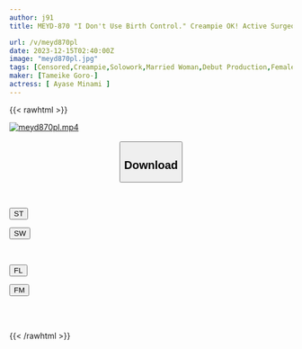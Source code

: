 ```yaml
---
author: j91
title: MEYD-870 "I Don't Use Birth Control." Creampie OK! Active Surgeon Minami Ayase (married Woman) AV Debut! !

url: /v/meyd870pl
date: 2023-12-15T02:40:00Z
image: "meyd870pl.jpg"
tags: [Censored,Creampie,Solowork,Married Woman,Debut Production,Female Doctor,Mature Woman	 ]
maker: [Tameike Goro-]
actress: [ Ayase Minami ]
---
```



{{< rawhtml >}}

<div class="video" data-videoid="Qb2XAL1e3oF0PvR">
    <a href="javascript:;">
        <img src="/v/meyd870pl/meyd870pl.jpg" width="WIDTH" height="HEIGHT" alt="meyd870pl.mp4" loading="lazy">
    </a>
</div>

<script type="text/javascript" src="https://j91.asia/asset/on-demand-st.js"></script>

<br>
  <link rel="stylesheet" href="https://j91.asia/asset/bs5.css">
  
  <center>
  <button class="btn btn-primary" type="button" data-bs-toggle="collapse" data-bs-target=".multi-collapse" aria-expanded="false" aria-controls="multiCollapseExample1 multiCollapseExample2"><h2>Download</h2></button></center>
</p>
<div class="row">
  <div class="col">
    <div class="collapse multi-collapse" id="multiCollapseExample1">
      <div class="card card-body">
	      	      <br>
<div class="buttons">  
<p><a href="https://streamtape.to/v/Qb2XAL1e3oF0PvR" target="_blank"><button class="btn-hover color-3"><i class="fa fa-download"></i> ST</button></a></p>
<p><a href="https://flaswish.com/4kxby88b6wwr" target="_blank"><button class="btn-hover color-2"><i class="fa fa-download"></i> SW</button></a></p></div>
    </div>
  </div>
</div>
  <div class="col">
    <div class="collapse multi-collapse" id="multiCollapseExample2">
      <div class="card card-body">
	      <br>
<div class="buttons">
<p><a href="javascript:;" target="_blank"><button class="btn-hover color-9"><i class="fa fa-download"></i> FL</button></a></p>
<p><a href="javascript:;" target="_blank"><button class="btn-hover color-8"><i class="fa fa-download"></i> FM</button></a></p></div>
<br><br>
      </div>
    </div>
  </div>
</div>

{{< /rawhtml >}}